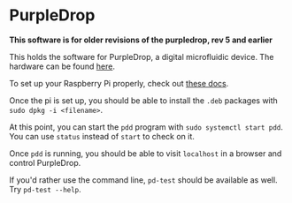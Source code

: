 # PurpleDrop

**This software is for older revisions of the purpledrop, rev 5 and earlier**

This holds the software for PurpleDrop, a digital microfluidic device.
The hardware can be found [here](https://github.com/uwmisl/purpledrop).

To set up your Raspberry Pi properly, check out [these docs](doc/pi-setup.md).

Once the pi is set up, you should be able to install the `.deb`
packages with `sudo dpkg -i <filename>`.

At this point, you can start the `pdd` program with `sudo systemctl start pdd`.
You can use `status` instead of `start` to check on it.

Once `pdd` is running, you should be able to visit `localhost` in a
browser and control PurpleDrop.

If you'd rather use the command line, `pd-test` should be available as well.
Try `pd-test --help`.

